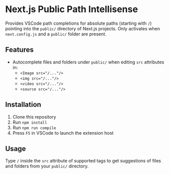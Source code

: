 # Next.js Public Path Intellisense

Provides VSCode path completions for absolute paths (starting with `/`) pointing into the `public/` directory of Next.js projects. Only activates when `next.config.js` and a `public/` folder are present.

## Features

- Autocomplete files and folders under `public/` when editing `src` attributes in:
  - `<Image src="/..."/>`
  - `<img src="/..."/>`
  - `<video src="/..."/>`
  - `<source src="/..."/>`

## Installation

1. Clone this repository
2. Run `npm install`
3. Run `npm run compile`
4. Press `F5` in VSCode to launch the extension host

## Usage

Type `/` inside the `src` attribute of supported tags to get suggestions of files and folders from your `public/` directory.
